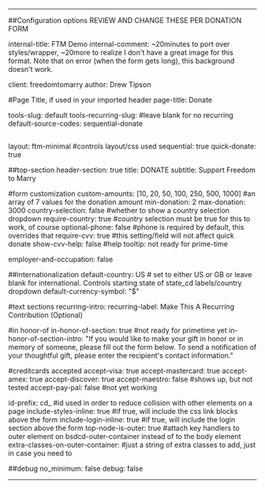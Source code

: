---

##Configuration options REVIEW AND CHANGE THESE PER DONATION FORM


internal-title: FTM Demo
internal-comment: ~20minutes to port over styles/wrapper, ~20more to realize I don't have a great image for this format. Note that on error (when the form gets long), this background doesn't work.

client: freedomtomarry
author: Drew Tipson

#Page Title, if used in your imported header
page-title: Donate

tools-slug: default
tools-recurring-slug: #leave blank for no recurring
default-source-codes: sequential-donate

##
layout: ftm-minimal #controls layout/css used
sequential: true
quick-donate: true

##top-section
header-section: true
title: DONATE
subtitle: Support Freedom to Marry

#form customization
custom-amounts: [10, 20, 50, 100, 250, 500, 1000] #an array of 7 values for the donation amount
min-donation: 2
max-donation: 3000
country-selection: false #whether to show a country selection dropdown
require-country: true #country selection must be true for this to work, of course
optional-phone: false #phone is required by default, this overrides that
require-cvv: true #this setting/field will not affect quick donate
show-cvv-help: false #help tooltip: not ready for prime-time

employer-and-occupation: false


##internationalization
default-country: US # set to either US or GB or leave blank for international. Controls starting state of state_cd labels/country dropdown
default-currency-symbol: "$"

#text sections
recurring-intro: 
recurring-label: Make This A Recurring Contribution (Optional)

#in honor-of
in-honor-of-section: true #not ready for primetime yet
in-honor-of-section-intro: "If you would like to make your gift in honor or in memory of someone, please fill out the form below. To send a notification of your thoughtful gift, please enter the recipient's contact information."

#creditcards accepted
accept-visa: true
accept-mastercard: true
accept-amex: true
accept-discover: true
accept-maestro: false #shows up, but not tested
accept-pay-pal: false  #not yet working


id-prefix: cd_ #id used in order to reduce collision with other elements on a page 
include-styles-inline: true #if true, will include the css link blocks above the form
include-login-inline: true #if true, will include the login section above the form
top-node-is-outer: true #attach key handlers to outer element on bsdcd-outer-container instead of to the body element
extra-classes-on-outer-container: #just a string of extra classes to add, just in case you need to

##debug
no_minimum: false
debug: false

---